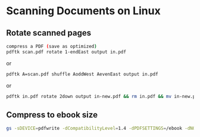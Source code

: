 # Scanning Documents on Linux

## Rotate scanned pages

```bash
compress a PDF (save as optimized)
pdftk scan.pdf rotate 1-endEast output in.pdf
```

or

```bash
pdftk A=scan.pdf shuffle AoddWest AevenEast output in.pdf
```

or

```bash
pdftk in.pdf rotate 2down output in-new.pdf && rm in.pdf && mv in-new.pdf in.pdf
```

## Compress to ebook size

```bash
gs -sDEVICE=pdfwrite -dCompatibilityLevel=1.4 -dPDFSETTINGS=/ebook -dNOPAUSE -dBATCH  -dQUIET -sOutputFile=out.pdf in.pdf
```

